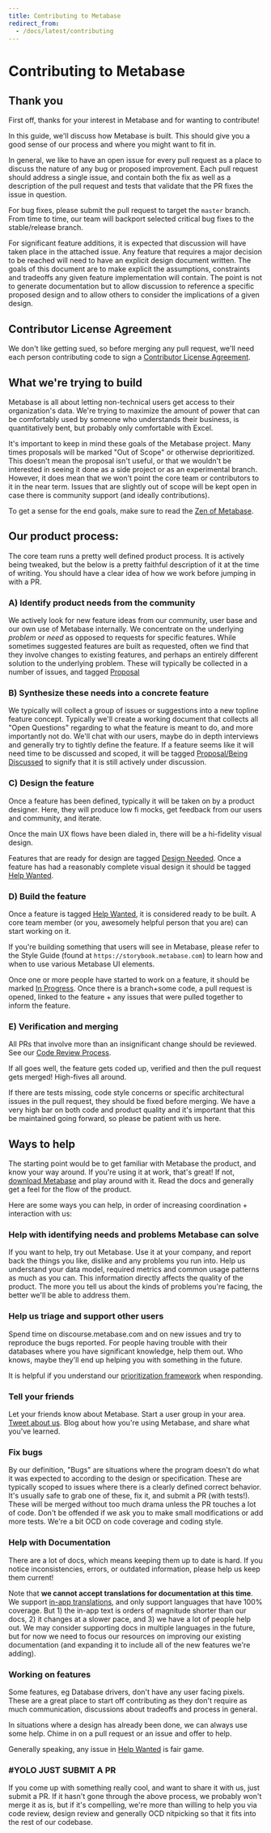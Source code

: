 ```yaml
---
title: Contributing to Metabase
redirect_from:
  - /docs/latest/contributing
---
```


# Contributing to Metabase

## Thank you

First off, thanks for your interest in Metabase and for wanting to contribute!

In this guide, we'll discuss how Metabase is built. This should give you a good sense of our process and where you might want to fit in.

In general, we like to have an open issue for every pull request as a place to discuss the nature of any bug or proposed improvement. Each pull request should address a single issue, and contain both the fix as well as a description of the pull request and tests that validate that the PR fixes the issue in question.

For bug fixes, please submit the pull request to target the `master` branch. From time to time, our team will backport selected critical bug fixes to the stable/release branch.

For significant feature additions, it is expected that discussion will have taken place in the attached issue. Any feature that requires a major decision to be reached will need to have an explicit design document written. The goals of this document are to make explicit the assumptions, constraints and tradeoffs any given feature implementation will contain. The point is not to generate documentation but to allow discussion to reference a specific proposed design and to allow others to consider the implications of a given design.

## Contributor License Agreement

We don't like getting sued, so before merging any pull request, we'll need each person contributing code to sign a [Contributor License Agreement](https://docs.google.com/a/metabase.com/forms/d/1oV38o7b9ONFSwuzwmERRMi9SYrhYeOrkbmNaq9pOJ_E/viewform).

## What we're trying to build

Metabase is all about letting non-technical users get access to their organization's data. We're trying to maximize the amount of power that can be comfortably used by someone who understands their business, is quantitatively bent, but probably only comfortable with Excel.

It's important to keep in mind these goals of the Metabase project. Many times
proposals will be marked "Out of Scope" or otherwise deprioritized. This doesn't mean the proposal isn't useful, or that we wouldn't be interested in seeing it done as a side project or as an experimental branch. However, it does mean that we won't point the core team or contributors to it in the near term. Issues that are slightly out of scope will be kept open in case there is community support (and ideally contributions).

To get a sense for the end goals, make sure to read the [Zen of Metabase](https://github.com/metabase/metabase/blob/master/zen.md).

## Our product process:

The core team runs a pretty well defined product process. It is actively being tweaked, but the below is a pretty faithful description of it at the time of writing. You should have a clear idea of how we work before jumping in with a PR.

### A) Identify product needs from the community

We actively look for new feature ideas from our community, user base and our own use of Metabase internally. We concentrate on the underlying _problem_ or _need_ as opposed to requests for specific features. While sometimes suggested features are built as requested, often we find that they involve changes to existing features, and perhaps an entirely different solution to the underlying problem. These will typically be collected in a number of issues, and tagged [Proposal](https://github.com/metabase/metabase/labels/.Proposal)

### B) Synthesize these needs into a concrete feature

We typically will collect a group of issues or suggestions into a new topline feature concept. Typically we'll create a working document that collects all "Open Questions" regarding to what the feature is meant to do, and more importantly not do. We'll chat with our users, maybe do in depth interviews and generally try to tightly define the feature. If a feature seems like it will need time to be discussed and scoped, it will be tagged [Proposal/Being Discussed](https://github.com/metabase/metabase/labels/.Proposal%2FBeing%20Discussed) to signify that it is still actively under discussion.

### C) Design the feature

Once a feature has been defined, typically it will be taken on by a product designer. Here, they will produce low fi mocks, get feedback from our users and community, and iterate.

Once the main UX flows have been dialed in, there will be a hi-fidelity visual design.

Features that are ready for design are tagged [Design Needed](https://github.com/metabase/metabase/labels/.Design%20Needed). Once a feature has had a reasonably complete visual design it should be tagged [Help Wanted](https://github.com/metabase/metabase/labels/.Help%20Wanted).

### D) Build the feature

Once a feature is tagged [Help Wanted](https://github.com/metabase/metabase/labels/.Help%20Wanted), it is considered ready to be built. A core team member (or you, awesomely helpful person that you are) can start working on it.

If you're building something that users will see in Metabase, please refer to the Style Guide (found at `https://storybook.metabase.com`) to learn how and when to use various Metabase UI elements.

Once one or more people have started to work on a feature, it should be marked [In Progress](https://github.com/metabase/metabase/labels/.In%20Progress). Once there is a branch+some code, a pull request is opened, linked to the feature + any issues that were pulled together to inform the feature.

### E) Verification and merging

All PRs that involve more than an insignificant change should be reviewed. See our [Code Review Process](code-reviews.md).

If all goes well, the feature gets coded up, verified and then the pull request gets merged! High-fives all around.

If there are tests missing, code style concerns or specific architectural issues in the pull request, they should be fixed before merging. We have a very high bar on both code and product quality and it's important that this be maintained going forward, so please be patient with us here.

## Ways to help

The starting point would be to get familiar with Metabase the product, and know your way around. If you're using it at work, that's great! If not, [download Metabase](https://www.metabase.com/start/oss/) and play around with it. Read the docs and generally get a feel for the flow of the product.

Here are some ways you can help, in order of increasing coordination + interaction with us:

### Help with identifying needs and problems Metabase can solve

If you want to help, try out Metabase. Use it at your company, and report back the things you like, dislike and any problems you run into. Help us understand your data model, required metrics and common usage patterns as much as you can. This information directly affects the quality of the product. The more you tell us about the kinds of problems you're facing, the better we'll be able to address them.

### Help us triage and support other users

Spend time on discourse.metabase.com and on new issues and try to reproduce the bugs reported. For people having trouble with their databases where you have significant knowledge, help them out. Who knows, maybe they'll end up helping you with something in the future.

It is helpful if you understand our [prioritization framework](https://github.com/metabase/metabase/wiki/Bug-Prioritization) when responding.

### Tell your friends

Let your friends know about Metabase. Start a user group in your area. [Tweet about us](http://twitter.com/metabase). Blog about how you're using Metabase, and share what you've learned.

### Fix bugs

By our definition, "Bugs" are situations where the program doesn't do what it was expected to according to the design or specification. These are typically scoped to issues where there is a clearly defined correct behavior. It's usually safe to grab one of these, fix it, and submit a PR (with tests!). These will be merged without too much drama unless the PR touches a lot of code. Don't be offended if we ask you to make small modifications or add more tests. We're a bit OCD on code coverage and coding style.

### Help with Documentation

There are a lot of docs, which means keeping them up to date is hard. If you notice inconsistencies, errors, or outdated information, please help us keep them current!

Note that **we cannot accept translations for documentation at this time**. We support [in-app translations](../configuring-metabase/localization.md), and only support languages that have 100% coverage. But 1) the in-app text is orders of magnitude shorter than our docs, 2) it changes at a slower pace, and 3) we have a lot of people help out. We may consider supporting docs in multiple languages in the future, but for now we need to focus our resources on improving our existing documentation (and expanding it to include all of the new features we're adding).

### Working on features

Some features, eg Database drivers, don't have any user facing pixels. These are a great place to start off contributing as they don't require as much communication, discussions about tradeoffs and process in general.

In situations where a design has already been done, we can always use some help. Chime in on a pull request or an issue and offer to help.

Generally speaking, any issue in [Help Wanted](https://github.com/metabase/metabase/labels/.Help%20Wanted) is fair game.

### #YOLO JUST SUBMIT A PR

If you come up with something really cool, and want to share it with us, just submit a PR. If it hasn't gone through the above process, we probably won't merge it as is, but if it's compelling, we're more than willing to help you via code review, design review and generally OCD nitpicking so that it fits into the rest of our codebase.
